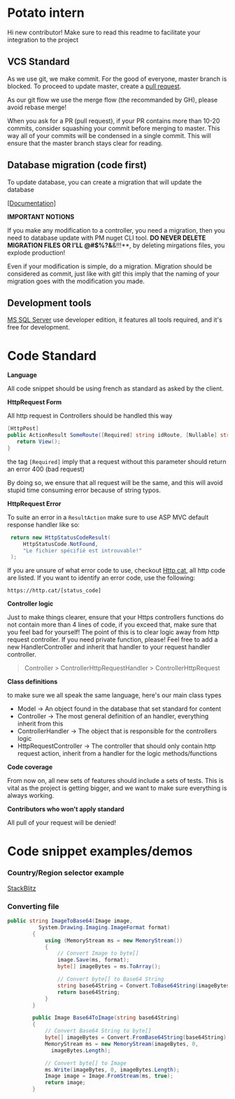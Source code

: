 # Potato intern

Hi new contributor! Make sure to read this readme to facilitate your integration to the project

## VCS Standard

As we use git, we make commit. For the good of everyone, master branch is blocked. To proceed to update master, create a [pull request](https://yangsu.github.io/pull-request-tutorial/). 

As our git flow we use the merge flow (the recommanded by GH), please avoid rebase merge!

When you ask for a PR (pull request), if your PR contains more than 10-20 commits, consider squashing your commit before merging to master. This way all of your commits will be condensed in a single commit. This will ensure that the master branch stays clear for reading.

## Database migration (code first)
To update database, you can create a migration that will update the database

[[Documentation]](https://docs.microsoft.com/en-us/aspnet/mvc/overview/getting-started/getting-started-with-ef-using-mvc/migrations-and-deployment-with-the-entity-framework-in-an-asp-net-mvc-application)

**IMPORTANT NOTIONS**

If you make any modification to a controller, you need a migration, then you need to database update with PM nuget CLI tool.
**DO NEVER DELETE MIGRATION FILES OR I'LL @#$%?&**&!!!**, by deleting mirgations files, you explode production!

Even if your modification is simple, do a migration. Migration should be considered as commit, just like with git! this imply that the naming of your migration goes with the modification you made.

## Development tools
[MS SQL Server](https://www.microsoft.com/en-us/sql-server/sql-server-downloads) use developer edition, it features all tools required, and it's free for development.

# Code Standard
**Language**

All code snippet should be using french as standard as asked by the client.

**HttpRequest Form**

All http request in Controllers should be handled this way

```C#
[HttpPost]
public ActionResult SomeRoute([Required] string idRoute, [Nullable] string someNullable){
   return View();
}
```
the tag ```[Required]``` imply that a request without this parameter should return an error 400 (bad request)

By doing so, we ensure that all request will be the same, and this will avoid stupid time consuming error because of string typos.

**HttpRequest Error**

To suite an error in a ```ResultAction``` make sure to use ASP MVC default response handler like so:

```C#
 return new HttpStatusCodeResult(
     HttpStatusCode.NotFound,
     "Le fichier spécifié est introuvable!"
 );
```

If you are unsure of what error code to use, checkout [Http cat](https://http.cat), all http code are listed. If you want to identify an error code, use the following:

```curl
https://http.cat/[status_code]
```

**Controller logic**

Just to make things clearer, ensure that your Https controllers functions do not contain more than 4 lines of code, if you exceed that, make sure that you feel bad for yourself! The point of this is to clear logic away from http request controller. If you need private function, please! Feel free to add a new HandlerController and inherit that handler to your request handler controller.

> Controller > ControllerHttpRequestHandler > ControllerHttpRequest

**Class definitions**

to make sure we all speak the same language, here's our main class types

* Model                 -> An object found in the database that set standard for content
* Controller            -> The most general definition of an handler, everything inherit from this
* ControllerHandler     -> The object that is responsible for the controllers logic
* HttpRequestController -> The controller that should only contain http request action, inherit from a handler for the logic methods/functions

**Code coverage**

From now on, all new sets of features should include a sets of tests. This is vital as the project is getting bigger, and we want to make sure everything is always working.

**Contributors who won't apply standard**

All pull of your request will be denied!

# Code snippet examples/demos


### Country/Region selector example

[StackBlitz](https://stackblitz.com/edit/geoname-example)

### Converting file
```C#
public string ImageToBase64(Image image,
          System.Drawing.Imaging.ImageFormat format)
        {
            using (MemoryStream ms = new MemoryStream())
            {
                // Convert Image to byte[]
                image.Save(ms, format);
                byte[] imageBytes = ms.ToArray();

                // Convert byte[] to Base64 String
                string base64String = Convert.ToBase64String(imageBytes);
                return base64String;
            }
        }

        public Image Base64ToImage(string base64String)
        {
            // Convert Base64 String to byte[]
            byte[] imageBytes = Convert.FromBase64String(base64String);
            MemoryStream ms = new MemoryStream(imageBytes, 0,
              imageBytes.Length);

            // Convert byte[] to Image
            ms.Write(imageBytes, 0, imageBytes.Length);
            Image image = Image.FromStream(ms, true);
            return image;
        }
```
 
